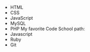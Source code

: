 * HTML
* CSS
* JavaScript 
* MySQL 
* PHP 
  My favorite Code School path:
* Javascript
* Ruby
* Git